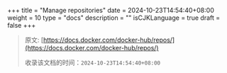 +++
title = "Manage repositories"
date = 2024-10-23T14:54:40+08:00
weight = 10
type = "docs"
description = ""
isCJKLanguage = true
draft = false
+++

> 原文: [https://docs.docker.com/docker-hub/repos/](https://docs.docker.com/docker-hub/repos/)
>
> 收录该文档的时间：`2024-10-23T14:54:40+08:00`
